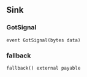 ## Sink

### GotSignal

```solidity
event GotSignal(bytes data)
```

### fallback

```solidity
fallback() external payable
```